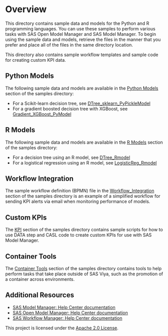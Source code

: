 # Overview

This directory contains sample data and models for the Python and R programming languages. You can use these samples to perform various tasks
with SAS Open Model Manager and SAS Model Manager. To begin using the sample data and models, retrieve the files in the manner that you prefer and place all of the files in the same directory location.

This directory also contains sample workflow templates and sample code for creating custom KPI data.

## Python Models

The following sample data and models are available in the [Python Models](./Python_Models) section of the samples directory:

* For a Scikit-learn decision tree, see [DTree_sklearn_PyPickleModel](../samples/Python_Models/DTree_sklearn_PyPickleModel)
* For a gradient boosted decision tree with XGBoost, see [Gradient_XGBoost_PyModel](../samples/Python_Models/Gradient_XGBoost_PyModel)


## R Models

The following sample data and models are available in the [R Models](./R_Models) section of the samples directory:

* For a decision tree using an R model, see [DTree_Rmodel](../samples/R_Models/DTree_Rmodel)
* For a logistical regression using an R model, see [LogisticReg_Rmodel](../samples/R_Models/LogisticReg_Rmodel)

## Workflow Integration

The sample workflow definition (BPMN) file in the [Workflow_Integration](./Workflow_Integration) section of the samples directory 
is an example of a simplified workflow for sending KPI alerts via email when monitoring performance of models.

## Custom KPIs

The [KPI](./KPI) section of the samples directory contains sample scripts for how to use DATA step and CASL code to create custom KPIs for use with SAS Model Manager.

## Container Tools
The [Container Tools](./Container_Tools) section of the samples directory contains tools to help perform tasks that take place outside of SAS Viya, such as the promotion of a container across environments. 

## Additional Resources

* [SAS Model Manager: Help Center documentation](http://documentation.sas.com/?cdcId=mdlmgrcdc&cdcVersion=default)
* [SAS Open Model Manager: Help Center documentation](https://documentation.sas.com/?cdcId=openmmcdc&cdcVersion=1.2&docsetId=openmmug&docsetTarget=titlepage.htm&locale=en)
* [SAS Workflow Manager: Help Center documentation](http://documentation.sas.com/?cdcId=wfscdc&cdcVersion=default)

This project is licensed under the [Apache 2.0 License](../LICENSE).
